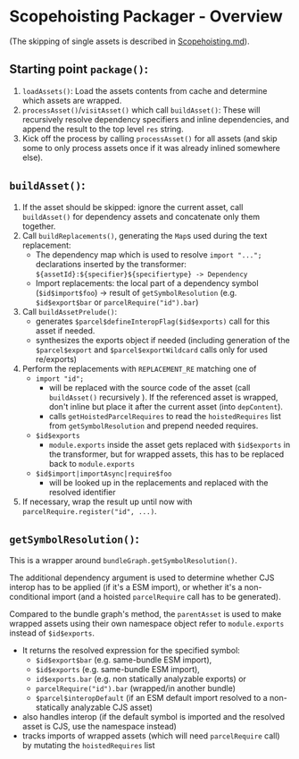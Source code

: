 # Scopehoisting Packager - Overview

(The skipping of single assets is described in [Scopehoisting.md]).

## Starting point `package()`:

1. `loadAssets()`: Load the assets contents from cache and determine which assets are wrapped.
2. `processAsset()`/`visitAsset()` which call `buildAsset()`: These will recursively resolve dependency specifiers and inline dependencies, and append the result to the top level `res` string.
3. Kick off the process by calling `processAsset()` for all assets (and skip some to only process assets once if it was already inlined somewhere else).

## `buildAsset()`:

1. If the asset should be skipped: ignore the current asset, call `buildAsset()` for dependency assets and concatenate only them together.
2. Call `buildReplacements()`, generating the `Map`s used during the text replacement:
   - The dependency map which is used to resolve `import "...";` declarations inserted by the transformer: `${assetId}:${specifier}${specifiertype} -> Dependency`
   - Import replacements: the local part of a dependency symbol (`$id$import$foo`) -> result of `getSymbolResolution` (e.g. `$id$export$bar` or `parcelRequire("id").bar`)
3. Call `buildAssetPrelude()`:
   - generates `$parcel$defineInteropFlag($id$exports)` call for this asset if needed.
   - synthesizes the exports object if needed (including generation of the `$parcel$export` and `$parcel$exportWildcard` calls only for used re/exports)
4. Perform the replacements with `REPLACEMENT_RE` matching one of
   - `import "id";`
     - will be replaced with the source code of the asset (call `buildAsset()` recursively ). If the referenced asset is wrapped, don't inline but place it after the current asset (into `depContent`).
     - calls `getHoistedParcelRequires` to read the `hoistedRequires` list from `getSymbolResolution` and prepend needed requires.
   - `$id$exports`
     - `module.exports` inside the asset gets replaced with `$id$exports` in the transformer, but for wrapped assets, this has to be replaced back to `module.exports`
   - `$id$import|importAsync|require$foo`
     - will be looked up in the replacements and replaced with the resolved identifier
5. If necessary, wrap the result up until now with `parcelRequire.register("id", ...)`.

## `getSymbolResolution()`:

This is a wrapper around `bundleGraph.getSymbolResolution()`.

The additional dependency argument is used to determine whether CJS interop has to be applied (if it's a ESM import), or whether it's a non-conditional import (and a hoisted `parcelRequire` call has to be generated).

Compared to the bundle graph's method, the `parentAsset` is used to make wrapped assets using their own namespace object refer to `module.exports` instead of `$id$exports`.

- It returns the resolved expression for the specified symbol:
  - `$id$export$bar` (e.g. same-bundle ESM import),
  - `$id$exports` (e.g. same-bundle ESM import),
  - `id$exports.bar` (e.g. non statically analyzable exports) or
  - `parcelRequire("id").bar` (wrapped/in another bundle)
  - `$parcel$interopDefault` (if an ESM default import resolved to a non-statically analyzable CJS asset)
- also handles interop (if the default symbol is imported and the resolved asset is CJS, use the namespace instead)
- tracks imports of wrapped assets (which will need `parcelRequire` call) by mutating the `hoistedRequires` list

[scopehoisting.md]: Scopehoisting.md

